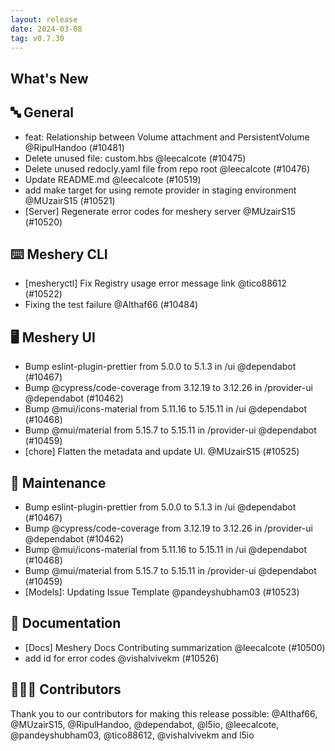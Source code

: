 ```yaml
---
layout: release
date: 2024-03-08
tag: v0.7.30
---
```


## What's New

## 🔤 General

- feat: Relationship between Volume attachment and PersistentVolume @RipulHandoo (#10481)
- Delete unused file: custom.hbs @leecalcote (#10475)
- Delete unused redocly.yaml file from repo root @leecalcote (#10476)
- Update README.md @leecalcote (#10519)
- add make target for using remote provider in staging environment @MUzairS15 (#10521)
- [Server] Regenerate error codes for meshery server @MUzairS15 (#10520)

## ⌨️ Meshery CLI

- [mesheryctl] Fix Registry usage error message link @tico88612 (#10522)
- Fixing the test failure @Althaf66 (#10484)

## 🖥 Meshery UI

- Bump eslint-plugin-prettier from 5.0.0 to 5.1.3 in /ui @dependabot (#10467)
- Bump @cypress/code-coverage from 3.12.19 to 3.12.26 in /provider-ui @dependabot (#10462)
- Bump @mui/icons-material from 5.11.16 to 5.15.11 in /ui @dependabot (#10468)
- Bump @mui/material from 5.15.7 to 5.15.11 in /provider-ui @dependabot (#10459)
- [chore] Flatten the metadata and update UI. @MUzairS15 (#10525)

## 🧰 Maintenance

- Bump eslint-plugin-prettier from 5.0.0 to 5.1.3 in /ui @dependabot (#10467)
- Bump @cypress/code-coverage from 3.12.19 to 3.12.26 in /provider-ui @dependabot (#10462)
- Bump @mui/icons-material from 5.11.16 to 5.15.11 in /ui @dependabot (#10468)
- Bump @mui/material from 5.15.7 to 5.15.11 in /provider-ui @dependabot (#10459)
- \[Models\]: Updating Issue Template @pandeyshubham03 (#10523)

## 📖 Documentation

- [Docs] Meshery Docs Contributing summarization @leecalcote (#10500)
- add id for error codes @vishalvivekm (#10526)

## 👨🏽‍💻 Contributors

Thank you to our contributors for making this release possible:
@Althaf66, @MUzairS15, @RipulHandoo, @dependabot, @l5io, @leecalcote, @pandeyshubham03, @tico88612, @vishalvivekm and l5io
